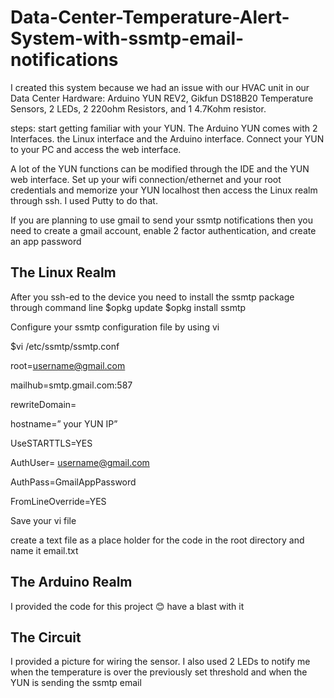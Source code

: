 # Data-Center-Temperature-Alert-System-with-ssmtp-email-notifications
I created this system because we had an issue with our HVAC unit in our Data Center
Hardware: Arduino YUN REV2, Gikfun DS18B20 Temperature Sensors, 2 LEDs, 2 220ohm Resistors, and 1 4.7Kohm resistor.

steps: 
  start getting familiar with your YUN. The Arduino YUN comes with 2 Interfaces. the Linux interface and the Arduino interface.
Connect your YUN to your PC and access the web interface.

  A lot of the YUN functions can be modified through the IDE and the YUN web interface.
Set up your wifi connection/ethernet and your root credentials and memorize your YUN localhost 
then access the Linux realm through ssh. I used Putty to do that.
 
 If you are planning to use gmail to send your ssmtp notifications then you need to
create a gmail account, enable 2 factor authentication, and create an app password  


The Linux Realm
---------------

After you ssh-ed to the device you need to install the ssmtp package through command line
$opkg update
$opkg install ssmtp  

Configure your ssmtp configuration file by using vi

$vi  /etc/ssmtp/ssmtp.conf

  root=username@gmail.com 
  
  mailhub=smtp.gmail.com:587
  
  rewriteDomain= 
  
  hostname=” your YUN IP” 
  
  UseSTARTTLS=YES 
  
  AuthUser= username@gmail.com 
  
  AuthPass=GmailAppPassword 
  
  FromLineOverride=YES

Save your vi file

create a text file as a place holder for the code in the root directory and name it email.txt

The Arduino Realm
-----------------

  I provided the code for this project 😊 have a blast with it

The Circuit
-----------

  I provided a picture for wiring the sensor. I also used 2 LEDs to notify me when the temperature is over the previously set threshold
and when the YUN is sending the ssmtp email 
